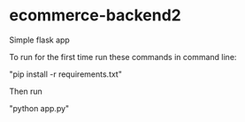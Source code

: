 # ecommerce-backend2

Simple flask app

To run for the first time run these commands in command line:

"pip install -r requirements.txt"

Then run 

"python app.py"